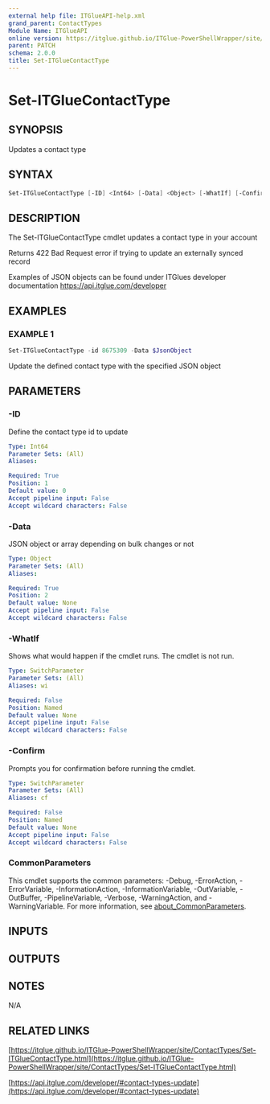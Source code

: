 ```yaml
---
external help file: ITGlueAPI-help.xml
grand_parent: ContactTypes
Module Name: ITGlueAPI
online version: https://itglue.github.io/ITGlue-PowerShellWrapper/site/ContactTypes/Set-ITGlueContactType.html
parent: PATCH
schema: 2.0.0
title: Set-ITGlueContactType
---
```


# Set-ITGlueContactType

## SYNOPSIS
Updates a contact type

## SYNTAX

```powershell
Set-ITGlueContactType [-ID] <Int64> [-Data] <Object> [-WhatIf] [-Confirm] [<CommonParameters>]
```

## DESCRIPTION
The Set-ITGlueContactType cmdlet updates a contact type
in your account

Returns 422 Bad Request error if trying to update an externally synced record

Examples of JSON objects can be found under ITGlues developer documentation
    https://api.itglue.com/developer

## EXAMPLES

### EXAMPLE 1
```powershell
Set-ITGlueContactType -id 8675309 -Data $JsonObject
```

Update the defined contact type with the specified JSON object

## PARAMETERS

### -ID
Define the contact type id to update

```yaml
Type: Int64
Parameter Sets: (All)
Aliases:

Required: True
Position: 1
Default value: 0
Accept pipeline input: False
Accept wildcard characters: False
```

### -Data
JSON object or array depending on bulk changes or not

```yaml
Type: Object
Parameter Sets: (All)
Aliases:

Required: True
Position: 2
Default value: None
Accept pipeline input: False
Accept wildcard characters: False
```

### -WhatIf
Shows what would happen if the cmdlet runs.
The cmdlet is not run.

```yaml
Type: SwitchParameter
Parameter Sets: (All)
Aliases: wi

Required: False
Position: Named
Default value: None
Accept pipeline input: False
Accept wildcard characters: False
```

### -Confirm
Prompts you for confirmation before running the cmdlet.

```yaml
Type: SwitchParameter
Parameter Sets: (All)
Aliases: cf

Required: False
Position: Named
Default value: None
Accept pipeline input: False
Accept wildcard characters: False
```

### CommonParameters
This cmdlet supports the common parameters: -Debug, -ErrorAction, -ErrorVariable, -InformationAction, -InformationVariable, -OutVariable, -OutBuffer, -PipelineVariable, -Verbose, -WarningAction, and -WarningVariable. For more information, see [about_CommonParameters](http://go.microsoft.com/fwlink/?LinkID=113216).

## INPUTS

## OUTPUTS

## NOTES
N/A

## RELATED LINKS

[https://itglue.github.io/ITGlue-PowerShellWrapper/site/ContactTypes/Set-ITGlueContactType.html](https://itglue.github.io/ITGlue-PowerShellWrapper/site/ContactTypes/Set-ITGlueContactType.html)

[https://api.itglue.com/developer/#contact-types-update](https://api.itglue.com/developer/#contact-types-update)

